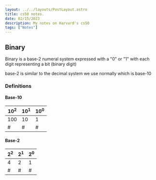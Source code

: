 ```yaml
---
layout: ../../layouts/PostLayout.astro
title: cs50 notes.
date: 02/15/2023
description: My notes on Harvard's cs50
tags: ["Notes"]
---
```


## Binary

Binary is a base-2 numeral system expressed with a "0" or "1" with each digit representing a bit (binary digit)

base-2 is similar to the decimal system we use normally which is base-10

### Definitions

#### Base-10

| 10<sup>2</sup> | 10<sup>1</sup> | 10<sup>0</sup> |
| -------------- | -------------- | -------------- |
| 100            | 10             | 1              |
| #              | #              | #              |

#### Base-2

| 2<sup>2</sup> | 2<sup>1</sup> | 2<sup>0</sup> |
| ------------- | ------------- | ------------- |
| 4             | 2             | 1             |
| #             | #             | #             |
